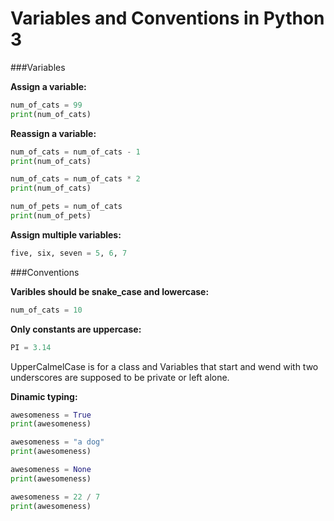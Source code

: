 # Variables and Conventions in Python 3

###Variables

**Assign a variable:**
    
```python
num_of_cats = 99
print(num_of_cats)
```

**Reassign a variable:**
    
```python
num_of_cats = num_of_cats - 1
print(num_of_cats)

num_of_cats = num_of_cats * 2
print(num_of_cats)

num_of_pets = num_of_cats
print(num_of_pets)
```

**Assign multiple variables:**
```python
five, six, seven = 5, 6, 7
```

###Conventions

**Varibles should be snake_case and lowercase:**
```python
num_of_cats = 10
```

**Only constants are uppercase:**
```python
PI = 3.14
```

UpperCalmelCase is for a class and Variables that start and wend with two underscores are supposed to be private or left alone.

**Dinamic typing:**
```python
awesomeness = True
print(awesomeness)

awesomeness = "a dog"
print(awesomeness)

awesomeness = None
print(awesomeness)

awesomeness = 22 / 7
print(awesomeness)
```